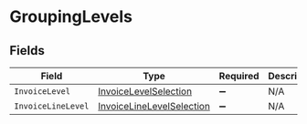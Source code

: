 # GroupingLevels


## Fields

| Field                                                                         | Type                                                                          | Required                                                                      | Description                                                                   |
| ----------------------------------------------------------------------------- | ----------------------------------------------------------------------------- | ----------------------------------------------------------------------------- | ----------------------------------------------------------------------------- |
| `InvoiceLevel`                                                                | [InvoiceLevelSelection](../../models/shared/InvoiceLevelSelection.md)         | :heavy_minus_sign:                                                            | N/A                                                                           |
| `InvoiceLineLevel`                                                            | [InvoiceLineLevelSelection](../../models/shared/InvoiceLineLevelSelection.md) | :heavy_minus_sign:                                                            | N/A                                                                           |
